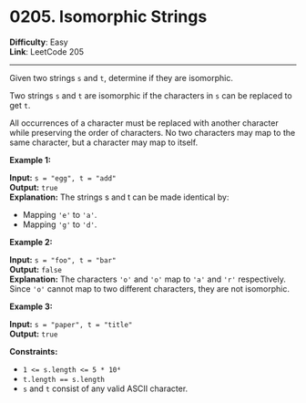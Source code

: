 # 0205. Isomorphic Strings

**Difficulty**: Easy  
**Link**: LeetCode 205

---

Given two strings `s` and `t`, determine if they are isomorphic.

Two strings `s` and `t` are isomorphic if the characters in `s` can be replaced to get `t`.

All occurrences of a character must be replaced with another character while preserving the order of characters. No two characters may map to the same character, but a character may map to itself.

**Example 1:**

**Input:** `s = "egg", t = "add"`  
**Output:** `true`  
**Explanation:** The strings s and t can be made identical by:
* Mapping `'e'` to `'a'`.
* Mapping `'g'` to `'d'`.

**Example 2:**

**Input:** `s = "foo", t = "bar"`  
**Output:** `false`  
**Explanation:** The characters `'o'` and `'o'` map to `'a'` and `'r'` respectively. Since `'o'` cannot map to two different characters, they are not isomorphic.

**Example 3:**

**Input:** `s = "paper", t = "title"`  
**Output:** `true`

**Constraints:**

* `1 <= s.length <= 5 * 10⁴`
* `t.length == s.length`
* `s` and `t` consist of any valid ASCII character.
